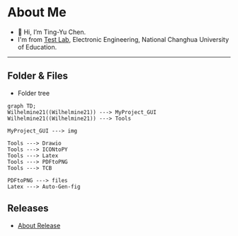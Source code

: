 # About Me
- 👋 Hi, I’m Ting-Yu Chen.
- I'm from [Test Lab](http://testlab.ncue.edu.tw/tch/), Electronic Engineering, National Changhua University of Education.
---
## Folder & Files
* Folder tree
```mermaid
graph TD;
Wilhelmine21((Wilhelmine21)) ---> MyProject_GUI
Wilhelmine21((Wilhelmine21)) ---> Tools

MyProject_GUI ---> img

Tools ---> Drawio
Tools ---> ICONtoPY
Tools ---> Latex
Tools ---> PDFtoPNG
Tools ---> TCB

PDFtoPNG ---> files
Latex ---> Auto-Gen-fig

```

## Releases
* [About Release](https://github.com/Wilhelmine21/Wilhelmine21/blob/main/MyProject_GUI/Releases(GUI).md#releases)
